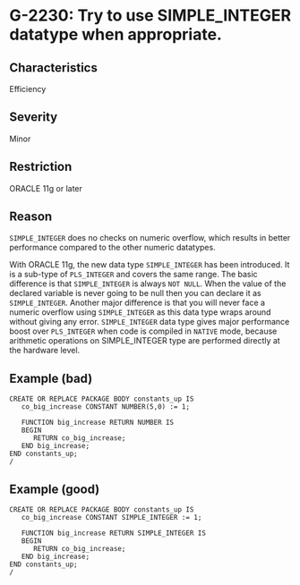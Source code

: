# G-2230: Try to use SIMPLE_INTEGER datatype when appropriate. 

## Characteristics

Efficiency

## Severity

Minor

## Restriction

ORACLE 11g or later

## Reason

`SIMPLE_INTEGER` does no checks on numeric overflow, which results in better performance compared to the other numeric datatypes.

With ORACLE 11g, the new data type `SIMPLE_INTEGER` has been introduced. It is a sub-type of `PLS_INTEGER` and covers the same range. The basic difference is that `SIMPLE_INTEGER` is always `NOT NULL`.  When the value of the declared variable is never going to be null then you can declare it as `SIMPLE_INTEGER`. Another major difference is that you will never face a numeric overflow using `SIMPLE_INTEGER` as this data type wraps around without giving any error. `SIMPLE_INTEGER` data type gives major performance boost over `PLS_INTEGER` when code is compiled in `NATIVE` mode, because arithmetic operations on SIMPLE_INTEGER type are performed directly at the hardware level.


## Example (bad)

```
CREATE OR REPLACE PACKAGE BODY constants_up IS
   co_big_increase CONSTANT NUMBER(5,0) := 1;
   
   FUNCTION big_increase RETURN NUMBER IS
   BEGIN
      RETURN co_big_increase;
   END big_increase;
END constants_up;
/
```

## Example (good)

```
CREATE OR REPLACE PACKAGE BODY constants_up IS
   co_big_increase CONSTANT SIMPLE_INTEGER := 1;
   
   FUNCTION big_increase RETURN SIMPLE_INTEGER IS
   BEGIN
      RETURN co_big_increase;
   END big_increase;
END constants_up;
/
```